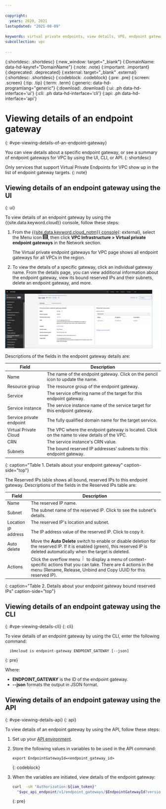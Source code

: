 ```yaml
---

copyright:
  years: 2020, 2021
lastupdated: "2021-08-09"

keywords: virtual private endpoints, view details, VPE, endpoint gateway
subcollection: vpc

---
```


{:shortdesc: .shortdesc}
{:new_window: target="_blank"}
{:DomainName: data-hd-keyref="DomainName"}
{:note: .note}
{:important: .important}
{:deprecated: .deprecated}
{:external: target="_blank" .external}
{:shortdesc: .shortdesc}
{:codeblock: .codeblock}
{:pre: .pre}
{:screen: .screen}
{:tip: .tip}
{:term: .term}
{:generic: data-hd-programlang="generic"}
{:download: .download}
{:ui: .ph data-hd-interface='ui'}
{:cli: .ph data-hd-interface='cli'}
{:api: .ph data-hd-interface='api'}

# Viewing details of an endpoint gateway
{: #vpe-viewing-details-of-an-endpoint-gateway}

You can view details about a specific endpoint gateway, or see a summary of endpoint gateways for VPC by using the UI, CLI, or API.
{: shortdesc}

Only services that support Virtual Private Endpoints for VPC show up in the list of endpoint gateway targets.
{: note}

## Viewing details of an endpoint gateway using the UI
{: ui}

To view details of an endpoint gateway by using the {{site.data.keyword.cloud}} console, follow these steps:

1. From the [{{site.data.keyword.cloud_notm}} console](https://{DomainName}/vpc-ext){: external}, select the Menu icon ![Menu icon](/images/menu_icon.png), then click **VPC Infrastructure > Virtual private endpoint gateways** in the Network section.

   The Virtual private endpoint gateways for VPC page shows all endpoint gateways for all VPCs in the region.

1. To view the details of a specific gateway, click an individual gateway name. From the details page, you can view additional information about the endpoint gateway, view its bound reserved IPs and their subnets, delete an endpoint gateway, and more.

  ![Endpoint gateway details page](./images/vpe-details.png "Endpoint gateway details page")

Descriptions of the fields in the endpoint gateway details are:

| Field | Description |
|-------|-------------|
| Name | The name of the endpoint gateway. Click on the pencil icon to update the name.|
| Resource group | The resource group of the endpoint gateway. |
| Service | The service offering name of the target for this endpoint gateway. |
| Service instance | The service instance name of the service target for this endpoint gateway. |
| Service private endpoint | The fully qualified domain name for the target service. |
| Virtual Private Cloud | The VPC where the endpoint gateway is located. Click on the name to view details of the VPC.|
| CRN | The service instance's CRN value. |
| Subnets | The bound reserved IP addresses' subnets to this endpoint gateway. |
{: caption="Table 1. Details about your endpoint gateway" caption-side="top"}

The Reserved IPs table shows all bound, reserved IPs to this endpoint gateway. Descriptions of the fields in the Reserved IPs table are:

| Field | Description |
|-------|-------------|
| Name | The reserved IP name. |
| Subnet | The subnet name of the reserved IP. Click to see the subnet's details. |
| Location | The reserved IP's location and subnet. |
| IP address | The IP address value of the reserved IP. Click to copy it. |
| Auto delete | Move the **Auto Delete** switch to enable or disable deletion for the reserved IP. If it is enabled (green), this reserved IP is deleted automatically when the target is deleted. |
| Actions | Click the overflow menu ![overflow menu](images/overflow.png) to display a menu of context-specific actions that you can take. There are 4 actions in the menu (Rename, Release, Unbind and Copy UUID for this reserved IP). |
{: caption="Table 2. Details about your endpoint gateway bound reserved IPs" caption-side="top"}

## Viewing details of an endpoint gateway using the CLI
{: #vpe-viewing-details-cli}
{: cli}

To view details of an endpoint gateway by using the CLI, enter the following command:

```
  ibmcloud is endpoint-gateway ENDPOINT_GATEWAY [--json]  
```
{: pre}

Where:

* **ENDPOINT_GATEWAY** is the ID of the endpoint gateway.
* **--json** formats the output in JSON format.

## Viewing details of an endpoint gateway using the API
{: #vpe-viewing-details-api}
{: api}

To view details of an endpoint gateway by using the API, follow these steps:

1. Set up your [API environment](/docs/vpc?topic=vpc-set-up-environment#api-prerequisites-setup).
1. Store the following values in variables to be used in the API command:

    ```
    export EndpointGatewayId=<endpoint_gateway_id>
    ```
    {: codeblock}

1. When the variables are initiated, view details of the endpoint gateway:

   ```sh
   curl  -sH "Authorization:${iam_token}"
     "$vpc_api_endpoint/v1/endpoint_gateways/$EndpointGatewayId?version=$api_version&generation=2"
   ```
   {: pre}
